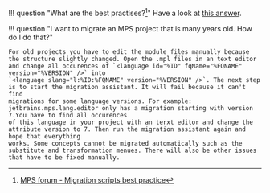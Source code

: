 !!! question "What are the best practises?[^1]"
    Have a look at [this answer](https://mps-support.jetbrains.com/hc/en-us/community/posts/4403121681810/comments/4403173175826).

!!! question "I want to migrate an MPS project that is many years old. How do I do that?"

    For old projects you have to edit the module files manually because the structure slightly changed. Open the .mpl files in an text editor
    and change all occurences of `<language id="%ID" fqName="%FQNAME" version="%VERSION" />` into 
    `<language slang="l:%ID:%FQNAME" version="%VERSION" />`. The next step is to start the migration assistant. It will fail because it can't find
    migrations for some language versions. For example: jetbrains.mps.lang.editor only has a migration starting with version 7.You have to find all occurences
    of this language in your project with an terxt editor and change the attribute version to 7. Then run the migration assistant again and hope that everything
    works. Some concepts cannot be migrated automatically such as the substitute and transformation menues. There will also be other issues that have to be fixed manually.

[^1]:[MPS forum - Migration scripts best practice](https://mps-support.jetbrains.com/hc/en-us/community/posts/4403121681810-Migration-scripts-best-practic)
